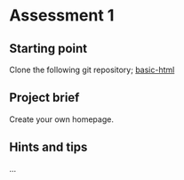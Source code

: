 # Assessment 1

## Starting point

Clone the following git repository; [basic-html](github)


## Project brief

Create your own homepage.


## Hints and tips
...
